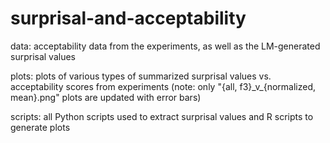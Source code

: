 # surprisal-and-acceptability

data: acceptability data from the experiments, as well as the LM-generated surprisal values

plots: plots of various types of summarized surprisal values vs. acceptability scores from experiments (note: only "{all, f3}\_v\_{normalized, mean}.png" plots are updated with error bars)

scripts: all Python scripts used to extract surprisal values and R scripts to generate plots
